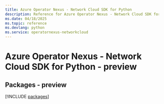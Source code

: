 ```yaml
---
title: Azure Operator Nexus - Network Cloud SDK for Python
description: Reference for Azure Operator Nexus - Network Cloud SDK for Python
ms.date: 04/18/2025
ms.topic: reference
ms.devlang: python
ms.service: operatornexus-networkcloud
---
```

# Azure Operator Nexus - Network Cloud SDK for Python - preview
## Packages - preview
[!INCLUDE [packages](operator-nexus---network-cloud-index.md)]